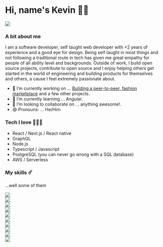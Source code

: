 # Hi, name's Kevin 👋🏼

![](https://badgen.net/badge/icon/working-from-home?icon=buymeacoffee&label)

### A bit about me

I am a software developer, self taught web developer with +2 years of experience and a good eye for design. Being self taught in most things and not following a traditional route in tech has given me great empathy for people of all ability level and backgrounds. Outside of work, I build open source projects, contribute to open source and I enjoy helping others get started in the world of engineering and building products for themselves and others, a cause I feel extremely passionate about.
  
- 🔭 I’m currently working on ... [Building a peer-to-peer, fashion marketplace](https://github.com/KevinRaleie-dev/threads-ui) and a few other projects.
- 🌱 I’m currently learning ... Angular.
- 👯 I’m looking to collaborate on ... anything awesome!.
- 😄 Pronouns: ... He/Him

### Tech I love 👨🏽‍💻

- React / Next.js / React native
- GraphQL
- Node.js
- Typescript / Javascript
- PostgreSQL (you can never go wrong with a SQL database)
- AWS / Serverless

### My skills ☄️
...well some of them

<div style="display: flex; flex-direction: column; justify-content: space-between;">
  <img src="https://img.icons8.com/color/48/000000/angularjs.png"/>
<img src="https://img.icons8.com/office/48/000000/react.png"/>
<img src="https://img.icons8.com/color/48/000000/javascript--v1.png"/>
<img src="https://img.icons8.com/windows/48/000000/node-js.png"/>
<img src="https://img.icons8.com/color/48/000000/graphql.png"/>
<img src="https://img.icons8.com/color/48/000000/typescript.png"/>
<img src="https://img.icons8.com/color/48/000000/postgreesql.png"/>
<img src="https://img.icons8.com/color/48/000000/android-os.png"/>
<img src="https://img.icons8.com/ios-glyphs/48/000000/github.png"/>
<img src="https://img.icons8.com/color/48/000000/amazon-web-services.png"/>

</div>
